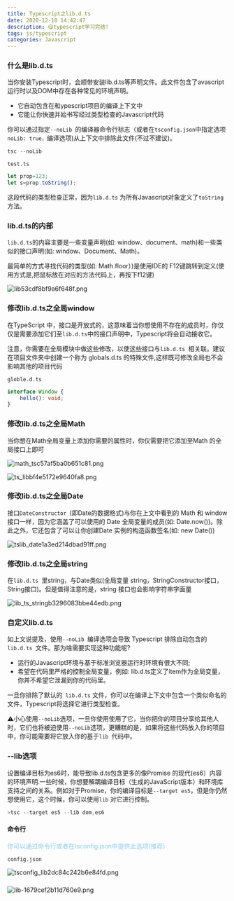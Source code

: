 ```yaml
---
title: Typescript之lib.d.ts
date: 2020-12-18 14:42:47
description: 😋typescript学习完结!
tags: js/typescript
categories: Javascript
---
```


### 什么是lib.d.ts

当你安装Typescript时，会顺带安装lib.d.ts等声明文件。此文件包含了avascript运行时以及DOM中存在各种常见的环境声明。

- 它自动包含在和ypescript项目的编译上下文中
- 它能让你快速并始书写经过类型检查的Javascript代码

你可以通过指定`--noLib `的编译器命令行标志（或者在`tsconfig.json`中指定选项`noLib: true，`编译选项)从上下文中排除此文件(不过不建议)。

```typescript
tsc --noLib
```

`test.ts`

```typescript
let prop=123;
let s=prop.toString();
```

这段代码的类型检查正常，因为`lib.d.ts` 为所有Javascript对象定义了`toString`方法。

### lib.d.ts的内部

`lib.d.ts`的内容主要是一些变量声明(如: window、document、math)和一些类似的接口声明(如: window、Document、Math)。

最简单的方式寻找代码的类型(如: Math.floor）)是使用IDE的 F12键跳转到定义(使用方式是,把鼠标放在对应的方法代码上，再按下f12键)

![lib53cdf8bf9a6f648f.png](https://cdn.longdoer.com/2020/12/19/lib53cdf8bf9a6f648f.png)

### 修改lib.d.ts之全局window

在TypeScript 中，接口是开放式的，这意味着当你想使用不存在的成员时，你仅仅是需要添加它们至` lib.d.ts `中的接口声明中，Typescript将会自动接收它。

注意，你需要在全局模块中做这些修改，以使这些接口与`lib.d.ts `相关联。建议在项目文件夹中创建一个称为 globals.d.ts 的特殊文件,这样既可修改全局也不会影响其他的项目代码

`globle.d.ts`

```typescript
interface Window {
    hello(): void;
}
```

### 修改lib.d.ts之全局Math

当你想在Math全局变量上添加你需要的属性时，你仅需要把它添加至Math 的全局接口上即可

![math_tsc57af5ba0b651c81.png](https://cdn.longdoer.com/2020/12/19/math_tsc57af5ba0b651c81.png)

![ts_libbf4e5172e9640fa8.png](https://cdn.longdoer.com/2020/12/19/ts_libbf4e5172e9640fa8.png)

### 修改lib.d.ts之全局Date

接口`DateConstructor `(即Date的数据格式)与你在上文中看到的 Math 和 window 接口一样，因为它涵盖了可以使用的 Date 全局变量的成员(如: Date.now())。除此之外，它还包含了可以让你创建Date 实例的构造函数签名(如: new Date())

![tslib_date1a3ed214dbad91ff.png](https://cdn.longdoer.com/2020/12/19/tslib_date1a3ed214dbad91ff.png)

### 修改lib.d.ts之全局string

在`lib.d.ts `里string，与Date类似(全局变量 string，StringConstructor接口，String接口)。但是值得注意的是，string 接口也会影响字符串字面量

![lib_ts_stringb3296083bbe44edb.png](https://cdn.longdoer.com/2020/12/19/lib_ts_stringb3296083bbe44edb.png)

### 自定义lib.d.ts

如上文说提及，使用`--noLib `编译选项会导致 Typescript 排除自动包含的 `lib.d.ts `文件。那为啥需要实现这种功能呢?

- 运行的Javascript环境与基于标准浏览器运行时环境有很大不同;
- 希望在代码里严格的控制全局变量，例如: lib.d.ts定义了item作为全局变量，你并不希望它泄漏到你的代码里。

一旦你排除了默认的` lib.d.ts` 文件，你可以在编译上下文中包含一个类似命名的文件，Typescript将选择它进行类型检查。

⚠️小心使用`--noLib`选项，一旦你使用使用了它，当你把你的项目分享给其他人时，它们也将被迫使用`--noLib`选项，更糟糕的是，如果将这些代码放入你的项目中，你可能需要将它放入你的基于`lib `代码中。



### --lib选项

设置编译目标为es6时，能导致lib.d.ts包含更多的像Promise 的现代(es6）内容的环境声明.一些时候，你想要解耦编译目标（生成的JavaScript版本）和环境库支持之间的关系。例如对于Promise，你的编译目标是`--target es5`，但是你仍然想使用它，这个时候，你可以使用`lib` 对它进行控制。

```typescript
>tsc --target es5 --lib dom,es6
```

#### 命令行

<font style="color:skyblue;">你可以通过命令行或者在tsconfig.json中提供此选项(推荐)</font>

`config.json`

![tsconfig_lib2dc84c242b6e84fd.png](https://cdn.longdoer.com/2020/12/19/tsconfig_lib2dc84c242b6e84fd.png)



### 

![lib-1679cef2b11d760e9.png](https://cdn.longdoer.com/2020/12/19/lib-1679cef2b11d760e9.png)
